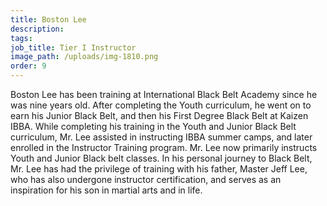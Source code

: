 ```yaml
---
title: Boston Lee
description:
tags:
job_title: Tier I Instructor
image_path: /uploads/img-1810.png
order: 9
---
```


Boston Lee has been training at International Black Belt Academy since he was nine years old. After completing the Youth curriculum, he went on to earn his Junior Black Belt, and then his First Degree Black Belt at Kaizen IBBA. While completing his training in the Youth and Junior Black Belt curriculum, Mr. Lee assisted in instructing IBBA summer camps, and later enrolled in the Instructor Training program. Mr. Lee now primarily instructs Youth and Junior Black belt classes. In his personal journey to Black Belt, Mr. Lee has had the privilege of training with his father, Master Jeff Lee, who has also undergone instructor certification, and serves as an inspiration for his son in martial arts and in life.